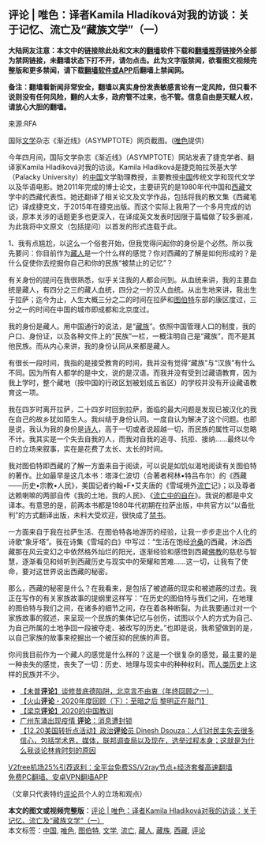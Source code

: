  <h2>评论 | 唯色：译者Kamila Hladíková对我的访谈：关于记忆、流亡及“藏族文学”（一）</h2> <p class="notice"><b>大陆网友注意：本文中的链接除此处和文末的<a href="https://github.com/bannedbook/fanqiang" >翻墙</a>软件下载和<a href="https://github.com/killgcd/justmysocks/blob/master/README.md">翻墙推荐</a>链接外全部为禁网链接，未翻墙状态下打不开，请勿点击。此为文字版禁闻，欲看图文视频完整版和更多禁闻，请下载<a href="https://github.com/bannedbook/fanqiang">翻墙软件或APP</a>后翻墙上禁闻网。</p><p>备注：翻墙看新闻非常安全，翻墙以真实身份发表敏感言论有一定风险，但只看不说则没有任何风险，翻的人太多，政府管不过来，也不管。信息自由是天赋人权，请放心大胆的翻墙。</b></p>  <div class="entry"> <p>来源:RFA</p> <p>国际<a href="https://www.bannedbook.org/bnews/tag/%E6%96%87%E5%AD%A6/" class="st_tag internal_tag" rel="tag" title="标签 文学 下的日志">文学</a>杂志《渐近线》（ASYMPTOTE）网页截图。(<a href="https://www.bannedbook.org/bnews/tag/%E5%94%AF%E8%89%B2/" class="st_tag internal_tag" rel="tag" title="标签 唯色 下的日志">唯色</a>提供)             </p> <p>今年四月间，国际文学杂志《渐近线》（ASYMPTOTE）网站发表了捷克学者、翻译家Kamila Hladíková对我的访谈。Kamila Hladíková是捷克帕拉茨基大学（Palacky University）的<span class='wp_keywordlink_affiliate'><a href="https://www.bannedbook.org/" title="中国" target="_blank">中国</a></span>文学助理教授，主要教授<a href="https://www.bannedbook.org/bnews/tag/%E4%B8%AD%E5%9B%BD/" class="st_tag internal_tag" rel="tag" title="标签 中国 下的日志">中国</a>传统文学和现代文学以及华语电影。她2011年完成的博士论文，主要研究的是1980年代中国和<a href="https://www.bannedbook.org/bnews/tag/%e8%a5%bf%e8%97%8f/" class="st_tag internal_tag" rel="tag" title="标签 西藏 下的日志">西藏</a>文学中的西藏代表性。她还翻译了相关论文及文学作品，包括将我的散文集《西藏笔记》译成捷克文，于2015年在捷克出版。而这个实际上我用了一个多月完成的访谈，原本关涉的话题更多也更深入，在译成英文发表时因限于篇幅做了较多删减，为此我将中文原文（包括提问）以首发的形式连载于此。</p>  <p>1、我有点尴尬，以这么一个俗套开始，但我觉得问起你的身份是个必然。所以我先要问：你目前作为<a href="https://www.bannedbook.org/bnews/tag/%e8%97%8f%e4%ba%ba/" class="st_tag internal_tag" rel="tag" title="标签 藏人 下的日志">藏人</a>是一个什么样的感觉？你对西藏的了解是如何形成的？是什么促使你去挖掘你自己和你的民族“被禁止的记忆”？</p> <p>有关身份的提问在我很熟悉，似乎关注我的人都会问到。从血统来讲，我的主要血统是藏人，有四分之三的藏人血统，四分之一的汉人血统。从出生地来讲，我出生于拉萨；迄今为止，人生大概三分之二的时间在拉萨和<a href="https://www.bannedbook.org/bnews/tag/%e5%9b%be%e4%bc%af%e7%89%b9/" class="st_tag internal_tag" rel="tag" title="标签 图伯特 下的日志">图伯特</a>东部的康区度过，三分之一的时间在中国的城市即成都和北京度过。</p> <p>我的身份是藏人。用中国通行的说法，是“<a href="https://www.bannedbook.org/bnews/tag/%e8%97%8f%e6%97%8f/" class="st_tag internal_tag" rel="tag" title="标签 藏族 下的日志">藏族</a>”。依照中国管理人口的制度，我的户口、身份证，以及各种文件上的“民族”一栏，一概注明自己是“藏族”，而不是其他民族。而从内心来讲，我的身份认同从来都是藏人。</p>  <p>有很长一段时间，我指的是接受教育的时间，我并没有觉得“藏族”与“汉族”有什么不同。因为所有人都学的是中文，说的是汉语。而我并没有受到过藏语教育，因为我上学时，整个藏地（按中国的行政区划被划成五省区）的学校并没有开设藏语教育这一项。</p> <p>我在四岁时离开拉萨，二十四岁时回到拉萨，面临的最大问题是发现已被汉化的我在自己的故乡犹如陌生人。我纠结于身份认同。一度自认为解决了这个问题。也即是说，我认为我的身份是<span class='wp_keywordlink'><a href="https://www.bannedbook.org/forum11/topic295.html" title="禁片：诗人的悲歌" target="_blank">诗人</a></span>，高于一切或者说超越一切，而民族的属性可以忽略不计。我其实是一个失去自我的人，而我对自我的追寻、抗拒、接纳……最终以今日的立场来叙事，实在是花费了太长、太长的时间。</p> <p>我对图伯特即西藏的了解一方面来自于阅读，可以说是如饥似渴地阅读有关图伯特的著作。比如最早是这几本书：塔泽仁波切（合著者柯林•特吕布尔）的《西藏——历史•宗教•人民》，美国记者约翰•F•艾夫唐的《雪域境外<a href="https://www.bannedbook.org/bnews/tag/%E6%B5%81%E4%BA%A1/" class="st_tag internal_tag" rel="tag" title="标签 流亡 下的日志">流亡</a>记》；以及尊者达赖喇嘛的两部自传《我的土地，我的人民》、《<span class='wp_keywordlink'><a href="https://www.bannedbook.org/forum2/topic225.html" title="流亡中的自在——达赖喇嘛自传" target="_blank">流亡中的自在</a></span>》。我说的都是中文译本。有意思的是，前两本书都是1980年代初期在拉萨出版，中共官方以“以备批判”的方式翻译出版，未料大受欢迎，很快成了<span class='wp_keywordlink_affiliate'><a href="https://www.bannedbook.org/bbook.php" title="禁书" target="_blank">禁书</a></span>。</p>  <p>一方面来自于我在拉萨生活、在图伯特各地游历的经验，让我一步步走出个人化的诗歌“象牙塔”。我在诗集《雪域的白》中写过：“生活在饱经<span class='wp_keywordlink'><a href="https://www.bannedbook.org/forum2/topic1578.html" title="晓剑《沧桑》" target="_blank">沧桑</a></span>的西藏，沐浴西藏那在风云变幻之中依然格外灿烂的阳光，逐渐经验和感悟到西藏<span class='wp_keywordlink'><a href="https://www.qi-gong.me/buddhism/" title="佛教" target="_blank">佛教</a></span>的慈悲与智慧，逐渐看见和倾听到西藏历史与现实中的荣耀和苦难……这一切，让我有了使命，要对这世界说出西藏的秘密。</p> <p>那么，西藏的秘密是什么？在我看来，是包括了被遮蔽的现实和被遮蔽的过去。我正在写作的有关家族故事的提纲里这样写：“在历史的图伯特与我们之间，在地理的图伯特与我们之间，在诸多的细节之间，存在着各种断裂。为此我要通过对一个家族故事的叙述，来呈现一个民族的集体记忆与创伤，试图以个人的方式为自己、为自己所属的土地争回一段被夺走、被改写的历史。”也即是说，我希望做到的是，以自己家族的故事来挖掘出一个被压抑的民族的声音。</p> <p>你问我目前作为一个藏人的感觉是什么样的？这是一个很复杂的感觉，最主要的是一种丧失的感觉，丧失了一切：历史、地理与现实中的种种权利。而<span class='wp_keywordlink'><a href="https://www.bannedbook.org/forum3/topic1750.html" title="考古学禁区-被掩藏的人类历史" target="_blank">人类历史</a></span>上这样的民族并不少。</p>  <ul class='op-related-articles' title='相关阅读'> <li><a href='https://www.bannedbook.org/bnews/comments/20201223/1453598.html' target='_blank'>【未普<b>评论</b>】谈修昔底德陷阱，北京言不由衷（年终回顾之一）</a></li> <li><a href='https://www.bannedbook.org/bnews/comments/20201223/1453597.html' target='_blank'>【火山<b>评论</b>・2020年度回顾（下）：至暗之后 黎明正在敲门】</a></li> <li><a href='https://www.bannedbook.org/bnews/comments/20201223/1453573.html' target='_blank'>【梁京<b>评论</b>】2020的中国教训</a></li> <li><a href='https://www.bannedbook.org/bnews/taiwannews/20201223/1453349.html' target='_blank'>广州东涌出现疫情 <b>评论</b>：消息遭封锁</a></li> <li><a href='https://www.bannedbook.org/bnews/bannedvideo/20201223/1453228.html' target='_blank'>【12.20美国转折点活动】政治<b>评论</b>员 Dinesh Dsouza：人们对民主失去很多信心，包括学术界，媒体，联邦调查局以及现在，选举过程本身；这就是为什么我谈论林肯时刻的原因</a></li> </ul> <p class="texttj"> <a href="https://github.com/bannedbook/fanqiang/wiki/V2ray%E6%9C%BA%E5%9C%BA" target="_blank">V2free机场25%引荐返利：全平台免费SS/V2ray节点+经济套餐高速翻墙</a><br/> <a href="https://github.com/bannedbook/fanqiang/wiki/%E7%A6%81%E9%97%BB%E7%BD%91%E5%AE%89%E5%8D%93%E7%BF%BB%E5%A2%99%E6%96%B0%E9%97%BBAPP" target="_blank">免费PC翻墙、安卓VPN翻墙APP</a></p><p>（文章只代表特约<span class='wp_keywordlink_affiliate'><a href="https://www.bannedbook.org/bnews/comments/" title="新闻评论" target="_blank">评论</a></span>员个人的立场和观点）</p><a name='sharetosocial'></a>       <div><b>本文的图文或视频完整版</b>：<a href='https://www.bannedbook.org/bnews/comments/20201224/1453735.html'>评论 | 唯色：译者Kamila Hladíková对我的访谈：关于记忆、流亡及“藏族文学”（一）</a></div>  </div><!--END ENTRY--> <div class="postfooter"> <div>本文标签：<a href="https://www.bannedbook.org/bnews/tag/%E4%B8%AD%E5%9B%BD/" rel="tag">中国</a>, <a href="https://www.bannedbook.org/bnews/tag/%E5%94%AF%E8%89%B2/" rel="tag">唯色</a>, <a href="https://www.bannedbook.org/bnews/tag/%e5%9b%be%e4%bc%af%e7%89%b9/" rel="tag">图伯特</a>, <a href="https://www.bannedbook.org/bnews/tag/%E6%96%87%E5%AD%A6/" rel="tag">文学</a>, <a href="https://www.bannedbook.org/bnews/tag/%E6%B5%81%E4%BA%A1/" rel="tag">流亡</a>, <a href="https://www.bannedbook.org/bnews/tag/%e8%97%8f%e4%ba%ba/" rel="tag">藏人</a>, <a href="https://www.bannedbook.org/bnews/tag/%e8%97%8f%e6%97%8f/" rel="tag">藏族</a>, <a href="https://www.bannedbook.org/bnews/tag/%e8%a5%bf%e8%97%8f/" rel="tag">西藏</a>, <a href="https://www.bannedbook.org/bnews/tag/%E8%AF%84%E8%AE%BA/" rel="tag">评论</a></div>  </div><!--END POSTFOOTER--> 